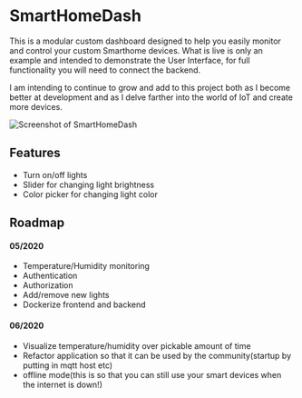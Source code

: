 # SmartHomeDash

This is a modular custom dashboard designed to help you easily monitor and control your custom Smarthome devices. What is live is only an example and intended to demonstrate the User Interface, for full functionality you will need to connect the backend.

I am intending to continue to grow and add to this project both as I become better at development and as I delve farther into the world of IoT and create more devices.

![Screenshot of SmartHomeDash]()

## Features

- Turn on/off lights
- Slider for changing light brightness
- Color picker for changing light color


## Roadmap

#### 05/2020

- Temperature/Humidity monitoring
- Authentication
- Authorization
- Add/remove new lights
- Dockerize frontend and backend

#### 06/2020

- Visualize temperature/humidity over pickable amount of time
- Refactor application so that it can be used by the community(startup by putting in mqtt host etc)
- offline mode(this is so that you can still use your smart devices when the internet is down!)
